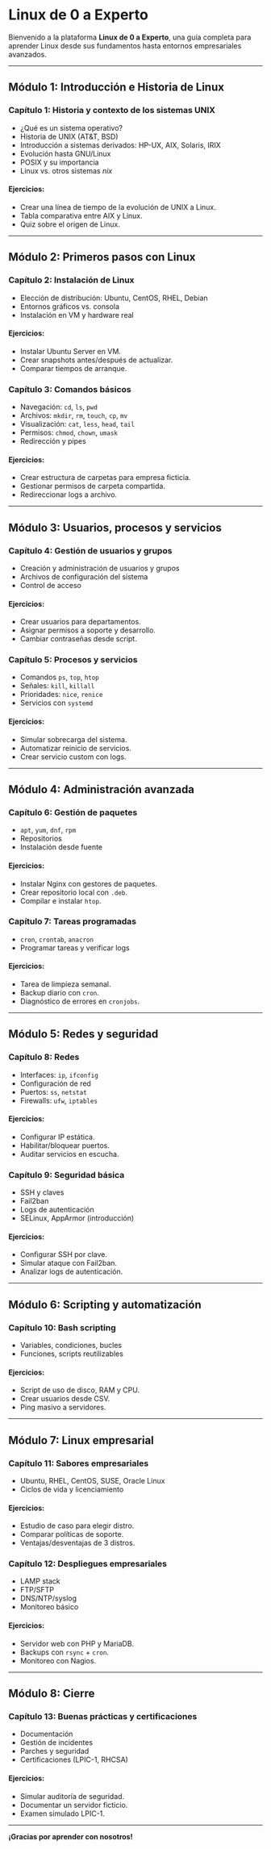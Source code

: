 
# Linux de 0 a Experto

Bienvenido a la plataforma **Linux de 0 a Experto**, una guía completa para aprender Linux desde sus fundamentos hasta entornos empresariales avanzados.

---

## Módulo 1: Introducción e Historia de Linux

### Capítulo 1: Historia y contexto de los sistemas UNIX
- ¿Qué es un sistema operativo?
- Historia de UNIX (AT&T, BSD)
- Introducción a sistemas derivados: HP-UX, AIX, Solaris, IRIX
- Evolución hasta GNU/Linux
- POSIX y su importancia
- Linux vs. otros sistemas *nix*

#### Ejercicios:
- Crear una línea de tiempo de la evolución de UNIX a Linux.
- Tabla comparativa entre AIX y Linux.
- Quiz sobre el origen de Linux.

---

## Módulo 2: Primeros pasos con Linux

### Capítulo 2: Instalación de Linux
- Elección de distribución: Ubuntu, CentOS, RHEL, Debian
- Entornos gráficos vs. consola
- Instalación en VM y hardware real

#### Ejercicios:
- Instalar Ubuntu Server en VM.
- Crear snapshots antes/después de actualizar.
- Comparar tiempos de arranque.

### Capítulo 3: Comandos básicos
- Navegación: `cd`, `ls`, `pwd`
- Archivos: `mkdir`, `rm`, `touch`, `cp`, `mv`
- Visualización: `cat`, `less`, `head`, `tail`
- Permisos: `chmod`, `chown`, `umask`
- Redirección y pipes

#### Ejercicios:
- Crear estructura de carpetas para empresa ficticia.
- Gestionar permisos de carpeta compartida.
- Redireccionar logs a archivo.

---

## Módulo 3: Usuarios, procesos y servicios

### Capítulo 4: Gestión de usuarios y grupos
- Creación y administración de usuarios y grupos
- Archivos de configuración del sistema
- Control de acceso

#### Ejercicios:
- Crear usuarios para departamentos.
- Asignar permisos a soporte y desarrollo.
- Cambiar contraseñas desde script.

### Capítulo 5: Procesos y servicios
- Comandos `ps`, `top`, `htop`
- Señales: `kill`, `killall`
- Prioridades: `nice`, `renice`
- Servicios con `systemd`

#### Ejercicios:
- Simular sobrecarga del sistema.
- Automatizar reinicio de servicios.
- Crear servicio custom con logs.

---

## Módulo 4: Administración avanzada

### Capítulo 6: Gestión de paquetes
- `apt`, `yum`, `dnf`, `rpm`
- Repositorios
- Instalación desde fuente

#### Ejercicios:
- Instalar Nginx con gestores de paquetes.
- Crear repositorio local con `.deb`.
- Compilar e instalar `htop`.

### Capítulo 7: Tareas programadas
- `cron`, `crontab`, `anacron`
- Programar tareas y verificar logs

#### Ejercicios:
- Tarea de limpieza semanal.
- Backup diario con `cron`.
- Diagnóstico de errores en `cronjobs`.

---

## Módulo 5: Redes y seguridad

### Capítulo 8: Redes
- Interfaces: `ip`, `ifconfig`
- Configuración de red
- Puertos: `ss`, `netstat`
- Firewalls: `ufw`, `iptables`

#### Ejercicios:
- Configurar IP estática.
- Habilitar/bloquear puertos.
- Auditar servicios en escucha.

### Capítulo 9: Seguridad básica
- SSH y claves
- Fail2ban
- Logs de autenticación
- SELinux, AppArmor (introducción)

#### Ejercicios:
- Configurar SSH por clave.
- Simular ataque con Fail2ban.
- Analizar logs de autenticación.

---

## Módulo 6: Scripting y automatización

### Capítulo 10: Bash scripting
- Variables, condiciones, bucles
- Funciones, scripts reutilizables

#### Ejercicios:
- Script de uso de disco, RAM y CPU.
- Crear usuarios desde CSV.
- Ping masivo a servidores.

---

## Módulo 7: Linux empresarial

### Capítulo 11: Sabores empresariales
- Ubuntu, RHEL, CentOS, SUSE, Oracle Linux
- Ciclos de vida y licenciamiento

#### Ejercicios:
- Estudio de caso para elegir distro.
- Comparar políticas de soporte.
- Ventajas/desventajas de 3 distros.

### Capítulo 12: Despliegues empresariales
- LAMP stack
- FTP/SFTP
- DNS/NTP/syslog
- Monitoreo básico

#### Ejercicios:
- Servidor web con PHP y MariaDB.
- Backups con `rsync` + `cron`.
- Monitoreo con Nagios.

---

## Módulo 8: Cierre

### Capítulo 13: Buenas prácticas y certificaciones
- Documentación
- Gestión de incidentes
- Parches y seguridad
- Certificaciones (LPIC-1, RHCSA)

#### Ejercicios:
- Simular auditoría de seguridad.
- Documentar un servidor ficticio.
- Examen simulado LPIC-1.

---

**¡Gracias por aprender con nosotros!**
